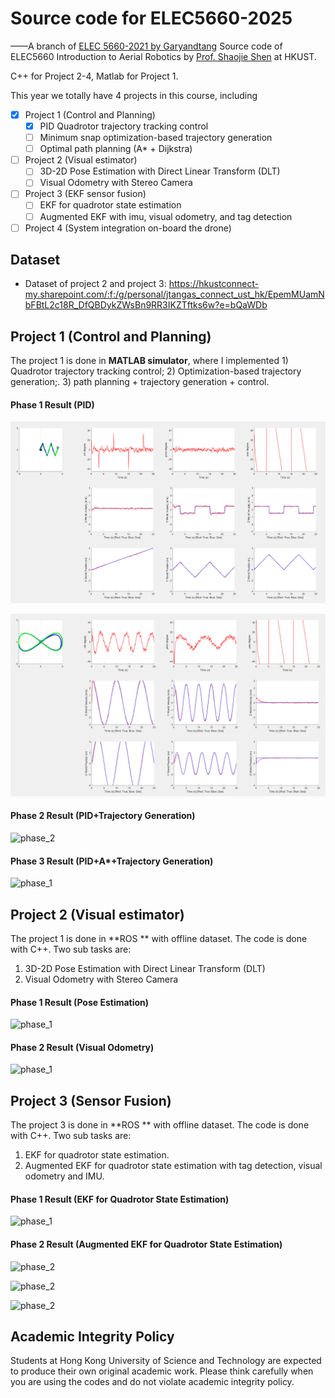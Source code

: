 # Source code for ELEC5660-2025
——A branch of [ELEC 5660-2021 by Garyandtang](https://github.com/Garyandtang/ELEC5660-2021)
Source code of ELEC5660 Introduction to Aerial Robotics by [Prof. Shaojie Shen](https://facultyprofiles.ust.hk/profiles.php?profile=shaojie-shen-eeshaojie/) at HKUST.

C++ for Project 2-4, Matlab for Project 1.

This year we totally have 4 projects in this course, including 

- [x] Project 1 (Control and Planning)
  - [x] PID Quadrotor trajectory tracking control
  - [ ] Minimum snap optimization-based trajectory generation
  - [ ] Optimal path planning (A* + Dijkstra)
- [ ] Project 2 (Visual estimator)
  - [ ] 3D-2D Pose Estimation with Direct  Linear Transform (DLT)
  - [ ] Visual Odometry with Stereo Camera
- [ ] Project 3 (EKF sensor fusion)
  - [ ] EKF for quadrotor state estimation
  - [ ] Augmented EKF with imu, visual odometry, and tag detection
- [ ] Project 4 (System integration on-board the drone)

## Dataset
* Dataset of project 2 and project 3: https://hkustconnect-my.sharepoint.com/:f:/g/personal/jtangas_connect_ust_hk/EpemMUamNbFBtL2c18R_DfQBDykZWsBn9RR3IKZTftks6w?e=bQaWDb

## Project 1 (Control and Planning)

The project 1 is done in **MATLAB simulator**, where I implemented 1) Quadrotor trajectory tracking control; 2) Optimization-based trajectory generation;. 3) path planning + trajectory generation + control.

#### Phase 1 Result (PID)

![phase_1](project1/proj1phase1/figure/diamond.png)

![phase_1](project1/proj1phase1/figure/figure8.png)

#### Phase 2 Result (PID+Trajectory Generation)

![phase_2](project1/proj1phase2/code/img/path4.jpg)

#### Phase 3 Result (PID+A*+Trajectory Generation)

![phase_1](project1/proj1phase3/code/img/path2.jpg)

## Project 2 (Visual estimator)

The project 1 is done in **ROS ** with offline dataset. The code is done with C++. Two sub tasks are:

1. 3D-2D Pose Estimation with Direct  Linear Transform (DLT)
2. Visual Odometry with Stereo Camera

#### Phase 1 Result (Pose Estimation)

![phase_1](project2/project2phase1/tag_detector/document/proj2phase1_result.png)

#### Phase 2 Result (Visual Odometry)

![phase_1](project2/project2phase2/img/project2phase2_result.png)



## Project 3 (Sensor Fusion)

The project 3 is done in **ROS ** with offline dataset. The code is done with C++. Two sub tasks are:

1. EKF for quadrotor state estimation.
2.   Augmented EKF for quadrotor state estimation with tag detection, visual odometry and IMU.

#### Phase 1 Result (EKF for Quadrotor State Estimation)

![phase_1](project3/project3phase1/img/EKF_result_RVIZ.png)



#### Phase 2 Result (Augmented EKF for Quadrotor State Estimation)

![phase_2](project3/project3phase2/img/AEKF_odom.png)

![phase_2](project3/project3phase2/img/AEKF_simple.png)

![phase_2](project3/project3phase2/img/AEKF_vo.png)

## Academic Integrity Policy

Students at Hong Kong University of Science and Technology are expected to produce their own  original academic work. Please think carefully when you are using the  codes and do not violate academic integrity policy.

